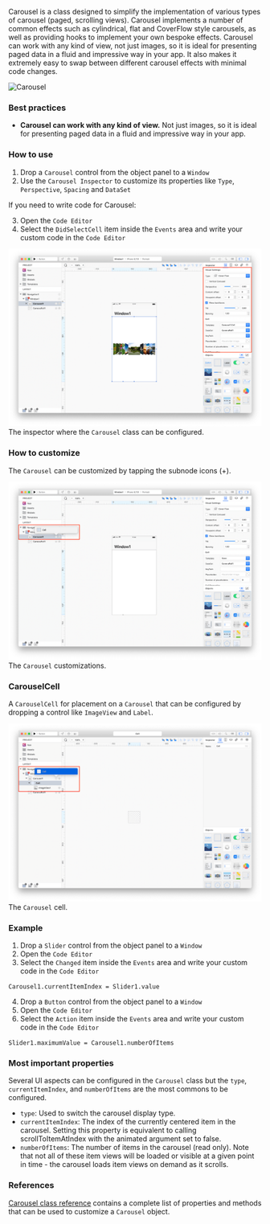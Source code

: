 Carousel is a class designed to simplify the implementation of various types of carousel (paged, scrolling views). Carousel implements a number of common effects such as cylindrical, flat and CoverFlow style carousels, as well as providing hooks to implement your own bespoke effects. Carousel can work with any kind of view, not just images, so it is ideal for presenting paged data in a fluid and impressive way in your app. It also makes it extremely easy to swap between different carousel effects with minimal code changes.

![Carousel](carousel1.png)

### Best practices
* **Carousel can work with any kind of view.** Not just images, so it is ideal for presenting paged data in a fluid and impressive way in your app.

### How to use
1. Drop a `Carousel` control from the object panel to a `Window`
2. Use the `Carousel Inspector` to customize its properties like `Type`, `Perspective`, `Spacing` and `DataSet`

If you need to write code for Carousel:

3. Open the `Code Editor`
4. Select the `DidSelectCell` item inside the `Events` area and write your custom code in the `Code Editor`

![`Carousel` inspector](../images/creo/carousel2.png)
The inspector where the `Carousel` class can be configured.

### How to customize
The `Carousel` can be customized by tapping the subnode icons (+).

![`Carousel` customizations](../images/creo/carousel3.png)
The `Carousel` customizations.

### CarouselCell
A `CarouselCell` for placement on a `Carousel` that can be configured by dropping a control like `ImageView` and `Label`.

![`Carousel` cell](../images/creo/carousel4.png)
The `Carousel` cell.

### Example
1. Drop a `Slider` control from the object panel to a `Window`
2. Open the `Code Editor`
3. Select the `Changed` item inside the `Events` area and write your custom code in the `Code Editor`
```
Carousel1.currentItemIndex = Slider1.value
```
4. Drop a `Button` control from the object panel to a `Window`
5. Open the `Code Editor`
6. Select the `Action` item inside the `Events` area and write your custom code in the `Code Editor`
```
Slider1.maximumValue = Carousel1.numberOfItems
```

### Most important properties
Several UI aspects can be configured in the `Carousel` class but the `type`, `currentItemIndex`, and `numberOfItems` are the most commons to be configured.
- `type`: Used to switch the carousel display type.
- `currentItemIndex`: The index of the currently centered item in the carousel. Setting this property is equivalent to calling scrollToItemAtIndex with the animated argument set to false.
- `numberOfItems`: The number of items in the carousel (read only). Note that not all of these item views will be loaded or visible at a given point in time - the carousel loads item views on demand as it scrolls. 

### References
[Carousel class reference](../classes/Carousel.html) contains a complete list of properties and methods that can be used to customize a `Carousel` object.
